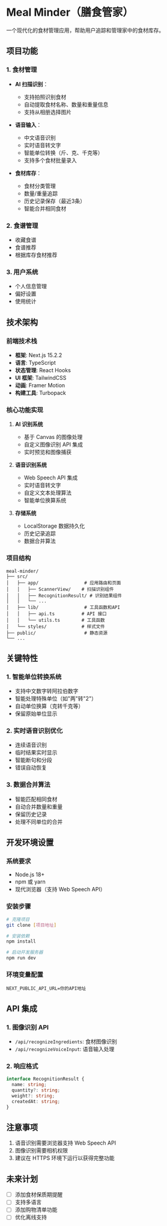 # Meal Minder（膳食管家）

一个现代化的食材管理应用，帮助用户追踪和管理家中的食材库存。

## 项目功能

### 1. 食材管理
- **AI 扫描识别**：
  - 支持拍照识别食材
  - 自动提取食材名称、数量和重量信息
  - 支持从相册选择图片

- **语音输入**：
  - 中文语音识别
  - 实时语音转文字
  - 智能单位转换（斤、克、千克等）
  - 支持多个食材批量录入

- **食材库存**：
  - 食材分类管理
  - 数量/重量追踪
  - 历史记录保存（最近3条）
  - 智能合并相同食材

### 2. 食谱管理
- 收藏食谱
- 食谱推荐
- 根据库存食材推荐

### 3. 用户系统
- 个人信息管理
- 偏好设置
- 使用统计

## 技术架构

### 前端技术栈
- **框架**: Next.js 15.2.2
- **语言**: TypeScript
- **状态管理**: React Hooks
- **UI 框架**: TailwindCSS
- **动画**: Framer Motion
- **构建工具**: Turbopack

### 核心功能实现
1. **AI 识别系统**
   - 基于 Canvas 的图像处理
   - 自定义图像识别 API 集成
   - 实时预览和图像捕获

2. **语音识别系统**
   - Web Speech API 集成
   - 实时语音转文字
   - 自定义文本处理算法
   - 智能单位换算系统

3. **存储系统**
   - LocalStorage 数据持久化
   - 历史记录追踪
   - 数据合并算法

### 项目结构
```
meal-minder/
├── src/
│   ├── app/                 # 应用路由和页面
│   │   ├── ScannerView/    # 扫描识别组件
│   │   ├── RecognitionResult/ # 识别结果组件
│   │   └── ...
│   ├── lib/                 # 工具函数和API
│   │   ├── api.ts          # API 接口
│   │   └── utils.ts        # 工具函数
│   └── styles/             # 样式文件
├── public/                  # 静态资源
└── ...
```

## 关键特性

### 1. 智能单位转换系统
- 支持中文数字转阿拉伯数字
- 智能处理特殊单位（如"两"转"2"）
- 自动单位换算（克转千克等）
- 保留原始单位显示

### 2. 实时语音识别优化
- 连续语音识别
- 临时结果实时显示
- 智能断句和分段
- 错误自动恢复

### 3. 数据合并算法
- 智能匹配相同食材
- 自动合并数量和重量
- 保留历史记录
- 处理不同单位的合并

## 开发环境设置

### 系统要求
- Node.js 18+
- npm 或 yarn
- 现代浏览器（支持 Web Speech API）

### 安装步骤
```bash
# 克隆项目
git clone [项目地址]

# 安装依赖
npm install

# 启动开发服务器
npm run dev
```

### 环境变量配置
```env
NEXT_PUBLIC_API_URL=你的API地址
```

## API 集成

### 1. 图像识别 API
- `/api/recognizeIngredients`: 食材图像识别
- `/api/recognizeVoiceInput`: 语音输入处理

### 2. 响应格式
```typescript
interface RecognitionResult {
  name: string;
  quantity?: string;
  weight?: string;
  createdAt: string;
}
```

## 注意事项
1. 语音识别需要浏览器支持 Web Speech API
2. 图像识别需要相机权限
3. 建议在 HTTPS 环境下运行以获得完整功能

## 未来计划
- [ ] 添加食材保质期提醒
- [ ] 支持多语言
- [ ] 添加购物清单功能
- [ ] 优化离线支持
